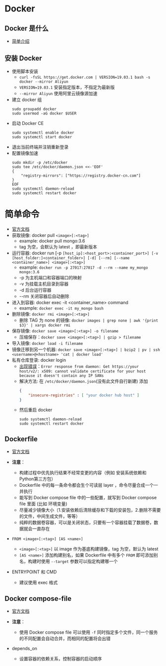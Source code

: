 # Docker 

## Docker 是什么
- [简单介绍](https://juejin.im/post/5b260ec26fb9a00e8e4b031a)

## 安装 Docker
- 使用脚本安装
    - `curl -fsSL https://get.docker.com | VERSION=19.03.1 bash -s docker --mirror Aliyun`
    - `VERSION=19.03.1` 安装指定版本，不指定为最新版
    - `--mirror Aliyun` 使用阿里云镜像源加速
- 建立 docker 组
    ```shell
    sudo groupadd docker
    sudo usermod -aG docker $USER
    ```
- 启动 Docker CE
    ```sheji
    sudo systemctl enable docker
    sudo systemctl start docker
    ```
- 退出当前终端并注销重新登录
- 配置镜像加速
    ```
    sudo mkdir -p /etc/docker
    sudo tee /etc/docker/daemon.json <<-'EOF'
    {
        "registry-mirrors": ["https://registry.docker-cn.com"]
    }
    EOF
    sudo systemctl daemon-reload
    sudo systemctl restart docker
    ```

# 简单命令
- [官方文档](https://docs.docker.com/engine/reference/commandline/cli/)
- 获取镜像: docker pull `<image>[:<tag>]`
    - example: docker pull mongo:3.6
    - tag 为空，会默认为 latest ，即最新版本
- 运行容器: docker run [-p `[host_ip]:<host_port>:<container_port>] [-v [host_folder:]<container_folder>] [-d] [--rm] [--name <container_name>] <image>[:<tag>]`
    - example: `docker run -p 27017:27017 -d --rm --name my_mongo mongo:3.6`
    - -p 为主机端口和容器端口的映射
    - -v 为挂载主机目录到容器
    - -d 后台运行容器
    - --rm 关闭容器后自动删除
- 进入到容器: docker exec -it <container_name> command
    - example: `docker exec -it my_mongo bash`
- 删除镜像: `docker rmi <image>[:<tag>]`
    - 删除 TAG 为 none 的镜像: `docker images | grep none | awk '{print $3}' | xargs docker rmi`
- 保存镜像: `docker save <image>[:<tag>] -o filename`
    - 压缩保存：`docker save <image>[:<tag>] | gzip > filename`
- 导入镜像: `docker load -i filename`
- 镜像迁移到另一个机器: `docker save <image>[:<tag>] | bzip2 | pv | ssh <username>@<hostname> 'cat | docker load'`
- 私有仓库登录: docker login
    - [出现错误](https://stackoverflow.com/questions/42211380/add-insecure-registry-to-docker)：`Error response from daemon: Get https://your host/v2/: x509: cannot validate certificate for your host because it doesn't contain any IP SANs`
    - 解决方法: 在 `/etc/docker/daemon.json`(没有此文件自行新建) 添加
        ```json
        {
            "insecure-registries" : [ "your docker hub host" ]
        }
        ```
    - 然后重启 docker
        ```shell
        sudo systemctl daemon-reload
        sudo systemctl restart docker
        ```


## Dockerfile
- [官方文档](https://docs.docker.com/engine/reference/builder/)

- **注意**：
    - 构建过程中优先执行结果不经常变更的内容（例如 安装系统依赖和Python第三方包）
    - Dockerfile 中的每一条命令都会生个可读层 layer ，命令尽量合成一个一并执行
    - 能写到 Docker compose file 中的一些配置，就写到 Docker compose file 里面 (比如 环境变量)
    - 尽量减少镜像大小（1.安装依赖后清除缓存和下载的安装包，2.删除不需要的文件，中间生成文件，等等）
    - 纯粹的数据卷容器，可以是关闭状态，只要有一个容器挂载了数据卷，数据就会一直存在

- `FROM <image>[:<tag>] [AS <name>]`
    - `<image>[:<tag>]` 以 image 作为基底构建镜像，tag 为空，默认为 latest
    - `[AS <name>]` 添加构建别名，如果 Dockerfile 中有多个 `FROM` 即可添加别名，构建时使用 `--target` 参数可以指定构建哪一个 
- ENTRYPOINT 和 CMD
    - 建议使用 exec 格式



## Docker compose-file
- [官方文档](https://docs.docker.com/compose/compose-file/)

- **注意**：
    - 使用 Docker compose file 可以使用 `-f` 同时指定多个文件，同一个服务的不同配置会自动合并，而相同的配置将会出错

- depends_on
    - 设置容器的依赖关系，控制容器的启动顺序